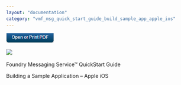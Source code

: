 ```yaml
---
layout: "documentation"
category: "vmf_msg_quick_start_guide_build_sample_app_apple_ios"
---
```

                           

[![](Resources/Images/pdf.png)](http://docs.voltmx.com/8_x_PDFs/messaging/voltmx_foundry_engagement_services_quick_start_guide_build_sample_app_apple_ios.pdf "VoltMX Foundry Engagement Services Quick Start Guide – Building a Sample App – Apple iOS")

![](../Resources/Images/03000001.png)

Foundry Messaging Service™ QuickStart Guide

Building a Sample Application – Apple iOS
